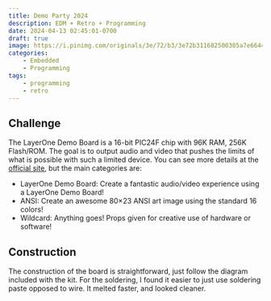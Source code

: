 ```yaml
---
title: Demo Party 2024
description: EDM + Retro + Programming
date: 2024-04-13 02:45:01-0700
draft: true
image: https://i.pinimg.com/originals/3e/72/b3/3e72b311682500305a7e66444743381c.gif
categories:
    - Embedded
    - Programming
tags:
    - programming
    - retro
---
```


## Challenge

The LayerOne Demo Board is a 16-bit PIC24F chip with 96K RAM, 256K Flash/ROM.
The goal is to output audio and video that pushes the limits of what is possible with such a limited device.
You can see more details at the [official site](https://www.layerone.org/events/demo-party/), but the main categories are:
- LayerOne Demo Board: Create a fantastic audio/video experience using a LayerOne Demo Board!
- ANSI: Create an awesome 80×23 ANSI art image using the standard 16 colors!
- Wildcard: Anything goes! Props given for creative use of hardware or software!

## Construction

The construction of the board is straightforward, just follow the diagram included with the kit.
For the soldering, I found it easier to just use soldering paste opposed to wire.
It melted faster, and looked cleaner.